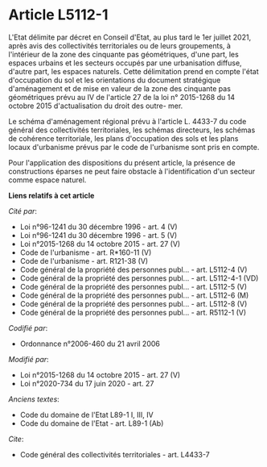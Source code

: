 # Article L5112-1

L'Etat délimite par décret en Conseil d'Etat, au plus tard le 1er juillet 2021, après avis des collectivités territoriales ou
de leurs groupements, à l'intérieur de la zone des cinquante pas géométriques, d'une part, les espaces urbains et les
secteurs occupés par une urbanisation diffuse, d'autre part, les espaces naturels. Cette délimitation prend en compte l'état
d'occupation du sol et les orientations du document stratégique d'aménagement et de mise en valeur de la zone des cinquante
pas géométriques prévu au IV de l'article 27 de la loi n° 2015-1268 du 14 octobre 2015 d'actualisation du droit des outre-
mer.

Le schéma d'aménagement régional prévu à l'article L. 4433-7 du code général des collectivités territoriales, les schémas
directeurs, les schémas de cohérence territoriale, les plans d'occupation des sols et les plans locaux d'urbanisme prévus par
le code de l'urbanisme sont pris en compte.

Pour l'application des dispositions du présent article, la présence de constructions éparses ne peut faire obstacle à
l'identification d'un secteur comme espace naturel.

**Liens relatifs à cet article**

_Cité par_:

  - Loi n°96-1241 du 30 décembre 1996 - art. 4 (V)
  - Loi n°96-1241 du 30 décembre 1996 - art. 5 (V)
  - Loi n°2015-1268 du 14 octobre 2015 - art. 27 (V)
  - Code de l'urbanisme - art. R*160-11 (V)
  - Code de l'urbanisme - art. R121-38 (V)
  - Code général de la propriété des personnes publ... - art. L5112-4 (V)
  - Code général de la propriété des personnes publ... - art. L5112-4-1 (VD)
  - Code général de la propriété des personnes publ... - art. L5112-5 (V)
  - Code général de la propriété des personnes publ... - art. L5112-6 (M)
  - Code général de la propriété des personnes publ... - art. L5112-8 (V)
  - Code général de la propriété des personnes publ... - art. R5112-1 (V)

_Codifié par_:

  - Ordonnance n°2006-460 du 21 avril 2006

_Modifié par_:

  - Loi n°2015-1268 du 14 octobre 2015 - art. 27 (V)
  - Loi n°2020-734 du 17 juin 2020 - art. 27

_Anciens textes_:

  - Code du domaine de l'Etat L89-1 I, III, IV
  - Code du domaine de l'Etat - art. L89-1 (Ab)

_Cite_:

  - Code général des collectivités territoriales - art. L4433-7
